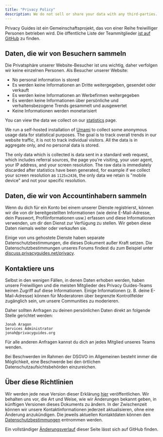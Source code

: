 ```yaml
---
title: "Privacy Policy"
description: We do not sell or share your data with any third-parties.
---
```


Privacy Guides ist ein Gemeinschaftsprojekt, das von einer Reihe freiwilliger Personen betrieben wird. Die öffentliche Liste der Teammitglieder [ist auf GitHub](https://github.com/orgs/privacyguides/people) zu finden.

## Daten, die wir von Besuchern sammeln

Die Privatsphäre unserer Website-Besucher ist uns wichtig, daher verfolgen wir keine einzelnen Personen. Als Besucher unserer Website:

- No personal information is stored
- Es werden keine Informationen an Dritte weitergegeben, gesendet oder verkauft
- Es werden keine Informationen an Werbefirmen weitergegeben
- Es werden keine Informationen über persönliche und verhaltensbezogene Trends gesammelt und ausgewertet
- Keine Informationen werden monetarisiert

You can view the data we collect on our [statistics](statistics.md) page.

We run a self-hosted installation of [Umami](https://umami.is) to collect some anonymous usage data for statistical purposes. The goal is to track overall trends in our website traffic, it is not to track individual visitors. All the data is in aggregate only, and no personal data is stored.

The only data which is collected is data sent in a standard web request, which includes referral sources, the page you're visiting, your user agent, your IP address, and your screen resolution. The raw data is immediately discarded after statistics have been generated, for example if we collect your screen resolution as `1125x2436`, the only data we retain is "mobile device" and not your specific resolution.

## Daten, die wir von Accountinhabern sammeln

Wenn du dich für ein Konto bei einem unserer Dienste registrierst, können wir die von dir bereitgestellten Informationen (wie deine E-Mail-Adresse, dein Passwort, Profilinformationen usw.) erfassen und diese Informationen verwenden, um dir den Dienst zur Verfügung zu stellen. Wir geben diese Daten niemals weiter oder verkaufen sie.

Einige von uns gehostete Dienste haben separate Datenschutzbestimmungen, die dieses Dokument außer Kraft setzen. Die Datenschutzbestimmungen unseres Forums findest du zum Beispiel unter [discuss.privacyguides.net/privacy](https://discuss.privacyguides.net/privacy).

## Kontaktiere uns

Selbst in den wenigen Fällen, in denen Daten erhoben werden, haben unsere Freiwilligen und die meisten Mitglieder des Privacy Guides-Teams keinen Zugriff auf diese Informationen. Einige Informationen (z. B. deine E-Mail-Adresse) können für Moderatoren über begrenzte Kontrollfelder zugänglich sein, um unsere Communities zu moderieren.

Daher sollten Anfragen zu deinen persönlichen Daten direkt an folgende Stelle gerichtet werden:

```text
Jonah Aragon
Services Administrator
jonah@privacyguides.org
```

Für alle anderen Anfragen kannst du dich an jedes Mitglied unseres Teams wenden.

Bei Beschwerden im Rahmen der DSGVO im Allgemeinen besteht immer die Möglichkeit, eine Beschwerde bei den örtlichen Datenschutzaufsichtsbehörden einzureichen.

## Über diese Richtlinien

Wir werden jede neue Version dieser Erklärung [hier](privacy-policy.md) veröffentlichen. Wir behalten uns vor, die Art und Weise, wie wir Änderungen bekannt geben, in künftigen Versionen dieses Dokuments zu ändern. In der Zwischenzeit können wir unsere Kontaktinformationen jederzeit aktualisieren, ohne eine Änderung anzukündigen. Die jeweils aktuellen Kontaktdaten können den [Datenschutzbestimmungen](privacy-policy.md) entnommen werden.

Ein vollständiger [Änderungsverlauf](https://github.com/privacyguides/privacyguides.org/commits/main/docs/about/privacy-policy.md) dieser Seite lässt sich auf GitHub finden.
